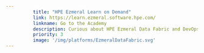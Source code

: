 ```yaml
---
          title: "HPE Ezmeral Learn on Demand"
          link: https://learn.ezmeral.software.hpe.com/
          linkname: Go to the Academy
          description: Curious about HPE Ezmeral Data Fabric and DevOps? Our Learn on Demand library offers introductory to advanced courses.
          priority: 3
          image: '/img/platforms/EzmeralDataFabric.svg'
---
```

          